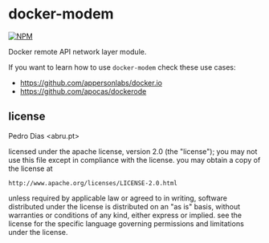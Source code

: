 docker-modem
============

[![NPM](https://nodei.co/npm/docker-modem.png?downloads=true&stars=true)](https://nodei.co/npm/docker-modem/)

Docker remote API network layer module.

If you want to learn how to use `docker-modem` check these use cases:
* https://github.com/appersonlabs/docker.io
* https://github.com/apocas/dockerode

## license

Pedro Dias <abru.pt>

licensed under the apache license, version 2.0 (the "license");
you may not use this file except in compliance with the license.
you may obtain a copy of the license at

    http://www.apache.org/licenses/LICENSE-2.0.html

unless required by applicable law or agreed to in writing, software
distributed under the license is distributed on an "as is" basis,
without warranties or conditions of any kind, either express or implied.
see the license for the specific language governing permissions and
limitations under the license.